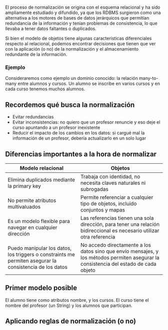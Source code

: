 El proceso de normalización se origina con el esquema relacional y ha sido ampliamente estudiado y difundido, ya que los RDBMS surgieron como una alternativa a los motores de bases de datos jerárquicos que permitían redundancia de la información y tenían problemas de consistencia, lo que llevaba a tener datos faltantes o duplicados.

Si bien el modelo de objetos tiene algunas características diferenciales respecto al relacional, podemos encontrar decisiones que tienen que ver con la aplicación (o no) de la normalización y el almacenamiento redundante de la información.

### Ejemplo

Consideraremos como ejemplo un dominio conocido: la relación many-to-many entre alumnos y cursos. Un alumno se inscribe en varios cursos y en cada curso tenemos muchos alumnos.

Recordemos qué busca la normalización
-------------------------------------

-   Evitar redundancias
-   Evitar inconsistencias: no quiero que un profesor renuncie y eso deje el curso apuntando a un profesor inexistente
-   Reducir el impacto de los cambios en los datos: si cargué mal la información de un profesor, debería actualizarlo en un solo lugar

Diferencias importantes a la hora de normalizar
-----------------------------------------------

| Modelo relacional                                                                                       | Objetos                                                                                                                               |
|---------------------------------------------------------------------------------------------------------|---------------------------------------------------------------------------------------------------------------------------------------|
| Elimina duplicados mediante la primary key                                                              | Trabaja con identidad, no necesita claves naturales ni subrogadas                                                                     |
| No permite atributos multivaluados                                                                      | Permite referenciar a cualquier tipo de objetos, incluido conjuntos y mapas                                                           |
| Es un modelo flexible para navegar en cualquier dirección                                               | Las referencias tienen una sola dirección, para tener una relación bidireccional es necesario utilizar otra referencia                |
| Puedo manipular los datos, los triggers o constraints me permiten asegurar la consistencia de los datos | No accedo directamente a los datos sino que envío mensajes, y los métodos permiten asegurar la consistencia del estado de cada objeto |

Primer modelo posible
---------------------

El alumno tiene como atributos nombre, y los cursos. El curso tiene el nombre del profesor (un String) y los alumnos que participan.

Aplicando reglas de normalización (o no)
----------------------------------------
